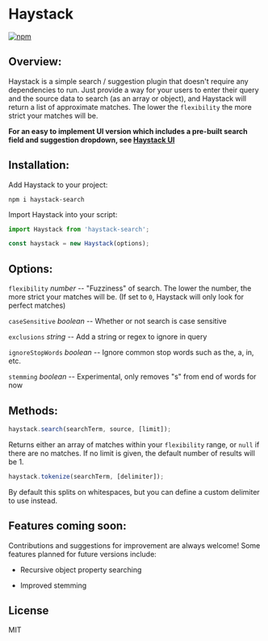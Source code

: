# Haystack
[![npm](https://img.shields.io/npm/v/haystack-search.svg?style=flat-square)](https://www.npmjs.com/package/haystack-search)

## Overview:
Haystack is a simple search / suggestion plugin that doesn't require any dependencies to run. Just provide a way for your users to enter their query and the source data to search (as an array or object), and Haystack will return a list of approximate matches. The lower the `flexibility` the more strict your matches will be.

**For an easy to implement UI version which includes a pre-built search field and suggestion dropdown, see [Haystack UI](https://github.com/AlexanderLyon/Haystack-UI "Haystack UI")**

## Installation:
Add Haystack to your project:
```shell
npm i haystack-search
```

Import Haystack into your script:
```javascript
import Haystack from 'haystack-search';
```
```javascript
const haystack = new Haystack(options);
```

## Options:
`flexibility` *number* -- "Fuzziness" of search. The lower the number, the more strict your matches will be. (If set to `0`, Haystack will only look for perfect matches)

`caseSensitive` *boolean* -- Whether or not search is case sensitive

`exclusions` *string* -- Add a string or regex to ignore in query

`ignoreStopWords` *boolean* -- Ignore common stop words such as the, a, in, etc.

`stemming` *boolean* -- Experimental, only removes "s" from end of words for now


## Methods:
```javascript
haystack.search(searchTerm, source, [limit]);
```

Returns either an array of matches within your `flexibility` range, or `null` if there are no matches. If no limit is given, the default number of results will be 1.

```javascript
haystack.tokenize(searchTerm, [delimiter]);
```

By default this splits on whitespaces, but you can define a custom delimiter to use instead.

## Features coming soon:

Contributions and suggestions for improvement are always welcome! Some features planned for future versions include:

- Recursive object property searching

- Improved stemming

## License

MIT
